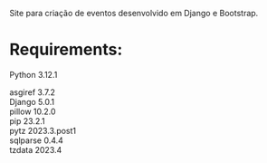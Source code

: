 Site para criação de eventos desenvolvido em Django e Bootstrap.

# Requirements:

Python 3.12.1

asgiref  3.7.2  
Django   5.0.1  
pillow   10.2.0  
pip      23.2.1  
pytz     2023.3.post1  
sqlparse 0.4.4  
tzdata   2023.4  
